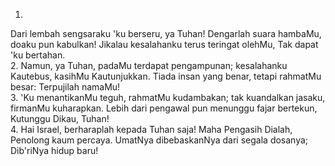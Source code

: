 1.
Dari lembah sengsaraku 'ku berseru, ya Tuhan!
Dengarlah suara hambaMu, doaku pun kabulkan!
Jikalau kesalahanku terus teringat olehMu,
Tak dapat 'ku bertahan.
<br>
2.
Namun, ya Tuhan, padaMu terdapat pengampunan;
kesalahanku Kautebus, kasihMu Kautunjukkan.
Tiada insan yang benar, tetapi rahmatMu besar:
Terpujilah namaMu!
<br>
3.
'Ku menantikanMu teguh, rahmatMu kudambakan;
tak kuandalkan jasaku, firmanMu kuharapkan.
Lebih dari pengawal pun menunggu fajar bertekun,
Kutunggu Dikau, Tuhan!
<br>
4.
Hai Israel, berharaplah kepada Tuhan saja!
Maha Pengasih Dialah, Penolong kaum percaya.
UmatNya dibebaskanNya dari segala dosanya;
Dib'riNya hidup baru!